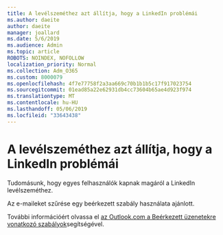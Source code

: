 ```yaml
---
title: A levélszeméthez azt állítja, hogy a LinkedIn problémái
ms.author: daeite
author: daeite
manager: joallard
ms.date: 5/6/2019
ms.audience: Admin
ms.topic: article
ROBOTS: NOINDEX, NOFOLLOW
localization_priority: Normal
ms.collection: Adm_O365
ms.custom: 8000079
ms.openlocfilehash: 4f7e77758f2a3aa669c70b1b1b5c17f917023754
ms.sourcegitcommit: 01ead85a22e62931db4cc73604b65ae4d923f974
ms.translationtype: MT
ms.contentlocale: hu-HU
ms.lasthandoff: 05/06/2019
ms.locfileid: "33643438"
---
```

# <a name="issues-with-junk-email-claiming-to-be-from-linkedin"></a>A levélszeméthez azt állítja, hogy a LinkedIn problémái

Tudomásunk, hogy egyes felhasználók kapnak magáról a LinkedIn levélszeméthez.

Az e-maileket szűrése egy beérkezett szabály használata ajánlott.

További információért olvassa el [az Outlook.com a Beérkezett üzenetekre vonatkozó szabályok](https://support.office.com/article/4b094371-a5d7-49bd-8b1b-4e4896a7cc5d)segítségével.